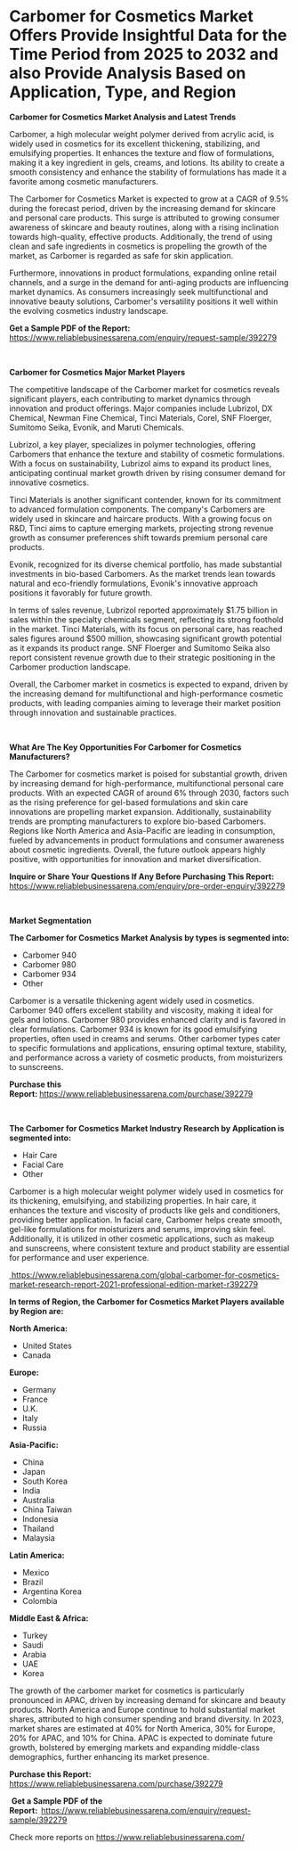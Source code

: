 <p><h1>Carbomer for Cosmetics Market Offers Provide Insightful Data for the Time Period from 2025 to 2032 and also Provide Analysis Based on Application, Type, and Region</h1></p><p><strong>Carbomer for Cosmetics Market Analysis and Latest Trends</strong></p>
<p><p>Carbomer, a high molecular weight polymer derived from acrylic acid, is widely used in cosmetics for its excellent thickening, stabilizing, and emulsifying properties. It enhances the texture and flow of formulations, making it a key ingredient in gels, creams, and lotions. Its ability to create a smooth consistency and enhance the stability of formulations has made it a favorite among cosmetic manufacturers.</p><p>The Carbomer for Cosmetics Market is expected to grow at a CAGR of 9.5% during the forecast period, driven by the increasing demand for skincare and personal care products. This surge is attributed to growing consumer awareness of skincare and beauty routines, along with a rising inclination towards high-quality, effective products. Additionally, the trend of using clean and safe ingredients in cosmetics is propelling the growth of the market, as Carbomer is regarded as safe for skin application. </p><p>Furthermore, innovations in product formulations, expanding online retail channels, and a surge in the demand for anti-aging products are influencing market dynamics. As consumers increasingly seek multifunctional and innovative beauty solutions, Carbomer's versatility positions it well within the evolving cosmetics industry landscape.</p></p>
<p><strong>Get a Sample PDF of the Report:&nbsp;</strong> <a href="https://www.reliablebusinessarena.com/enquiry/request-sample/392279?utm_campaign=3272&utm_medium=2&utm_source=Github&utm_content=ia&utm_term=29032025&utm_id=carbomer-for-cosmetics">https://www.reliablebusinessarena.com/enquiry/request-sample/392279</a></p>
<p>&nbsp;</p>
<p><strong>Carbomer for Cosmetics Major Market Players</strong></p>
<p><p>The competitive landscape of the Carbomer market for cosmetics reveals significant players, each contributing to market dynamics through innovation and product offerings. Major companies include Lubrizol, DX Chemical, Newman Fine Chemical, Tinci Materials, Corel, SNF Floerger, Sumitomo Seika, Evonik, and Maruti Chemicals.</p><p>Lubrizol, a key player, specializes in polymer technologies, offering Carbomers that enhance the texture and stability of cosmetic formulations. With a focus on sustainability, Lubrizol aims to expand its product lines, anticipating continual market growth driven by rising consumer demand for innovative cosmetics.</p><p>Tinci Materials is another significant contender, known for its commitment to advanced formulation components. The company's Carbomers are widely used in skincare and haircare products. With a growing focus on R&D, Tinci aims to capture emerging markets, projecting strong revenue growth as consumer preferences shift towards premium personal care products.</p><p>Evonik, recognized for its diverse chemical portfolio, has made substantial investments in bio-based Carbomers. As the market trends lean towards natural and eco-friendly formulations, Evonik's innovative approach positions it favorably for future growth.</p><p>In terms of sales revenue, Lubrizol reported approximately $1.75 billion in sales within the specialty chemicals segment, reflecting its strong foothold in the market. Tinci Materials, with its focus on personal care, has reached sales figures around $500 million, showcasing significant growth potential as it expands its product range. SNF Floerger and Sumitomo Seika also report consistent revenue growth due to their strategic positioning in the Carbomer production landscape.</p><p>Overall, the Carbomer market in cosmetics is expected to expand, driven by the increasing demand for multifunctional and high-performance cosmetic products, with leading companies aiming to leverage their market position through innovation and sustainable practices.</p></p>
<p>&nbsp;</p>
<p><strong>What Are The Key Opportunities For Carbomer for Cosmetics Manufacturers?</strong></p>
<p><p>The Carbomer for cosmetics market is poised for substantial growth, driven by increasing demand for high-performance, multifunctional personal care products. With an expected CAGR of around 6% through 2030, factors such as the rising preference for gel-based formulations and skin care innovations are propelling market expansion. Additionally, sustainability trends are prompting manufacturers to explore bio-based Carbomers. Regions like North America and Asia-Pacific are leading in consumption, fueled by advancements in product formulations and consumer awareness about cosmetic ingredients. Overall, the future outlook appears highly positive, with opportunities for innovation and market diversification.</p></p>
<p><strong>Inquire or Share Your Questions If Any Before Purchasing This Report:</strong> <a href="https://www.reliablebusinessarena.com/enquiry/pre-order-enquiry/392279?utm_campaign=3272&utm_medium=2&utm_source=Github&utm_content=ia&utm_term=29032025&utm_id=carbomer-for-cosmetics">https://www.reliablebusinessarena.com/enquiry/pre-order-enquiry/392279</a></p>
<p>&nbsp;</p>
<p><strong>Market Segmentation</strong></p>
<p><strong>The Carbomer for Cosmetics Market Analysis by types is segmented into:</strong></p>
<p><ul><li>Carbomer 940</li><li>Carbomer 980</li><li>Carbomer 934</li><li>Other</li></ul></p>
<p><p>Carbomer is a versatile thickening agent widely used in cosmetics. Carbomer 940 offers excellent stability and viscosity, making it ideal for gels and lotions. Carbomer 980 provides enhanced clarity and is favored in clear formulations. Carbomer 934 is known for its good emulsifying properties, often used in creams and serums. Other carbomer types cater to specific formulations and applications, ensuring optimal texture, stability, and performance across a variety of cosmetic products, from moisturizers to sunscreens.</p></p>
<p><strong>Purchase this Report:&nbsp;</strong><a href="https://www.reliablebusinessarena.com/purchase/392279?utm_campaign=3272&utm_medium=2&utm_source=Github&utm_content=ia&utm_term=29032025&utm_id=carbomer-for-cosmetics">https://www.reliablebusinessarena.com/purchase/392279</a></p>
<p>&nbsp;</p>
<p><strong>The Carbomer for Cosmetics Market Industry Research by Application is segmented into:</strong></p>
<p><ul><li>Hair Care</li><li>Facial Care</li><li>Other</li></ul></p>
<p><p>Carbomer is a high molecular weight polymer widely used in cosmetics for its thickening, emulsifying, and stabilizing properties. In hair care, it enhances the texture and viscosity of products like gels and conditioners, providing better application. In facial care, Carbomer helps create smooth, gel-like formulations for moisturizers and serums, improving skin feel. Additionally, it is utilized in other cosmetic applications, such as makeup and sunscreens, where consistent texture and product stability are essential for performance and user experience.</p></p>
<p><a href="https://www.reliablebusinessarena.com/global-carbomer-for-cosmetics-market-research-report-2021-professional-edition-market-r392279?utm_campaign=3272&utm_medium=2&utm_source=Github&utm_content=ia&utm_term=29032025&utm_id=carbomer-for-cosmetics">&nbsp;https://www.reliablebusinessarena.com/global-carbomer-for-cosmetics-market-research-report-2021-professional-edition-market-r392279</a></p>
<p><strong>In terms of Region, the Carbomer for Cosmetics Market Players available by Region are:</strong></p>
<p>
    <p> <strong> North America: </strong>
        <ul>
            <li>United States</li>
            <li>Canada</li>
        </ul>
        </p> 
    <p> <strong> Europe: </strong>
        <ul>
            <li>Germany</li>
            <li>France</li>
            <li>U.K.</li>
            <li>Italy</li>
            <li>Russia</li>
        </ul>
        </p> 
    <p> <strong> Asia-Pacific: </strong>
        <ul>
            <li>China</li>
            <li>Japan</li>
            <li>South Korea</li>
            <li>India</li>
            <li>Australia</li>
            <li>China Taiwan</li>
            <li>Indonesia</li>
            <li>Thailand</li>
            <li>Malaysia</li>
        </ul>
        </p> 
    <p> <strong> Latin America: </strong>
        <ul>
            <li>Mexico</li>
            <li>Brazil</li>
            <li>Argentina Korea</li>
            <li>Colombia</li>
        </ul>
        </p> 
    <p> <strong> Middle East & Africa: </strong>
        <ul>
            <li>Turkey</li>
            <li>Saudi</li>
            <li>Arabia</li>
            <li>UAE</li>
            <li>Korea</li>
        </ul>
    </p>
    </p>
<p><p>The growth of the carbomer market for cosmetics is particularly pronounced in APAC, driven by increasing demand for skincare and beauty products. North America and Europe continue to hold substantial market shares, attributed to high consumer spending and brand diversity. In 2023, market shares are estimated at 40% for North America, 30% for Europe, 20% for APAC, and 10% for China. APAC is expected to dominate future growth, bolstered by emerging markets and expanding middle-class demographics, further enhancing its market presence.</p></p>
<p><strong>Purchase this Report: </strong><a href="https://www.reliablebusinessarena.com/purchase/392279?utm_campaign=3272&utm_medium=2&utm_source=Github&utm_content=ia&utm_term=29032025&utm_id=carbomer-for-cosmetics">https://www.reliablebusinessarena.com/purchase/392279</a></p>
<p>&nbsp;<strong>Get a Sample PDF of the Report:&nbsp;&nbsp;</strong><a href="https://www.reliablebusinessarena.com/enquiry/request-sample/392279?utm_campaign=3272&utm_medium=2&utm_source=Github&utm_content=ia&utm_term=29032025&utm_id=carbomer-for-cosmetics">https://www.reliablebusinessarena.com/enquiry/request-sample/392279</a></p>
<p><strong></strong></p>
<p>Check more reports on <a href="https://www.reliablebusinessarena.com/?utm_campaign=3272&utm_medium=2&utm_source=Github&utm_content=ia&utm_term=29032025&utm_id=carbomer-for-cosmetics">https://www.reliablebusinessarena.com/</a></p>